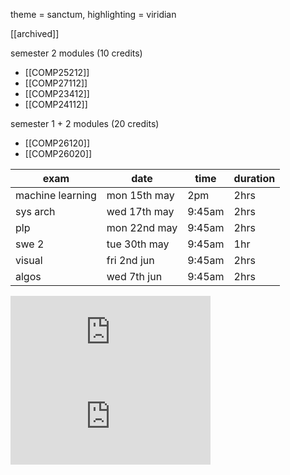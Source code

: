 theme = sanctum, highlighting = viridian

[[archived]]

semester 2 modules (10 credits)
- [[COMP25212]]
- [[COMP27112]]
- [[COMP23412]]
- [[COMP24112]]

semester 1 + 2 modules (20 credits)
- [[COMP26120]]
- [[COMP26020]]

| exam             | date         | time   | duration |
| ---------------- | ------------ | ------ | -------- |
| machine learning | mon 15th may | 2pm    | 2hrs     |
| sys arch         | wed 17th may | 9:45am | 2hrs     |
| plp              | mon 22nd may | 9:45am | 2hrs     |
| swe 2            | tue 30th may | 9:45am | 1hr      |
| visual           | fri 2nd jun  | 9:45am | 2hrs     |
| algos            | wed 7th jun  | 9:45am | 2hrs         |

<iframe src="https://free.timeanddate.com/countdown/i8svp2x4/n136/cf101/cm0/cu4/ct0/cs0/ca0/cr0/ss0/cac222/cpc000/pceec7f0/tc000/fs100/szw320/szh135/tatEXAMS%20%F0%9F%98%81%F0%9F%98%81%F0%9F%98%81%20/tac000/tpc000/mat%20/mac000/mpc000/iso2023-05-15T14:00:00/pd2" allowtransparency="true" frameborder="0" width="320" height="135"></iframe>
<iframe src="https://bunmidavies.me/year2notes/web/status.html" frameborder="0" style="background-color:white;" width="320" height="135"></iframe>



